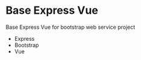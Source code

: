 # Base Express Vue

Base Express Vue for bootstrap web service project

- Express
- Bootstrap
- Vue
